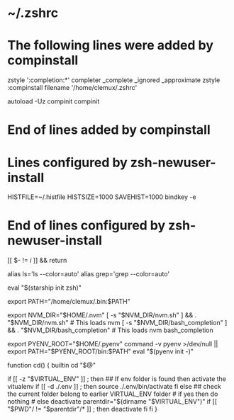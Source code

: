 # ~/.zshrc

# The following lines were added by compinstall

zstyle ':completion:*' completer _complete _ignored _approximate
zstyle :compinstall filename '/home/clemux/.zshrc'

autoload -Uz compinit
compinit
# End of lines added by compinstall
# Lines configured by zsh-newuser-install
HISTFILE=~/.histfile
HISTSIZE=1000
SAVEHIST=1000
bindkey -e
# End of lines configured by zsh-newuser-install

[[ $- != *i* ]] && return

alias ls='ls --color=auto'
alias grep='grep --color=auto'

eval "$(starship init zsh)"

export PATH="/home/clemux/.bin:$PATH"

export NVM_DIR="$HOME/.nvm"
[ -s "$NVM_DIR/nvm.sh" ] && \. "$NVM_DIR/nvm.sh"  # This loads nvm
[ -s "$NVM_DIR/bash_completion" ] && \. "$NVM_DIR/bash_completion"  # This loads nvm bash_completion


export PYENV_ROOT="$HOME/.pyenv"
command -v pyenv >/dev/null || export PATH="$PYENV_ROOT/bin:$PATH"
eval "$(pyenv init -)"


function cd() {
  builtin cd "$@"

  if [[ -z "$VIRTUAL_ENV" ]] ; then
    ## If env folder is found then activate the vitualenv
      if [[ -d ./.env ]] ; then
        source ./.env/bin/activate
      fi
  else
    ## check the current folder belong to earlier VIRTUAL_ENV folder
    # if yes then do nothing
    # else deactivate
      parentdir="$(dirname "$VIRTUAL_ENV")"
      if [[ "$PWD"/ != "$parentdir"/* ]] ; then
        deactivate
      fi
  fi
}

